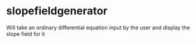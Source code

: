 # slopefieldgenerator
Will take an ordinary differential equation input by the user and display the slope field for it

